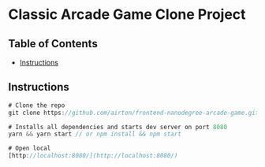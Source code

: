 # Classic Arcade Game Clone Project

## Table of Contents

- [Instructions](#instructions)

## Instructions

```js
# Clone the repo
git clone https://github.com/airton/frontend-nanodegree-arcade-game.git

# Installs all dependencies and starts dev server on port 8080
yarn && yarn start // or npm install && npm start

# Open local
[http://localhost:8080/](http://localhost:8080/)
```

